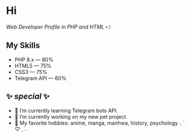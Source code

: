# Hi
*Web Developer Profile in PHP and HTML* ‹𝟹

## My Skills

- PHP 8.x — 80%
- HTML5 — 75%
- CSS3 — 75%
- Telegram API — 60%

## ✨ _special_ ✨

- 🌱 I’m currently learning Telegram bots API.
- 🔭 I’m currently working on my new pet project.
- 💖 My favorite hobbies: anime, manga, manhwa, history, psychology ˗ˏˋ ♡ ˎˊ˗

<!--
TODO: Add a description about yourself for potential employers.
-->

